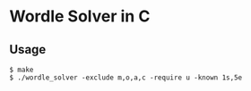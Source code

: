# Wordle Solver in C

## Usage

```
$ make
$ ./wordle_solver -exclude m,o,a,c -require u -known 1s,5e
```

